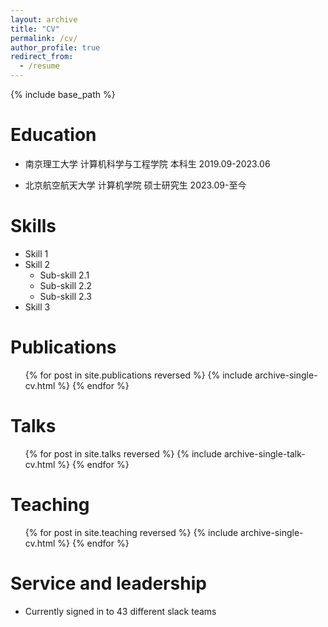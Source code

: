 ```yaml
---
layout: archive
title: "CV"
permalink: /cv/
author_profile: true
redirect_from:
  - /resume
---
```


{% include base_path %}

Education
======
* 南京理工大学 计算机科学与工程学院 本科生 2019.09-2023.06

* 北京航空航天大学 计算机学院 硕士研究生 2023.09-至今
  
Skills
======
* Skill 1
* Skill 2
  * Sub-skill 2.1
  * Sub-skill 2.2
  * Sub-skill 2.3
* Skill 3

Publications
======
  <ul>{% for post in site.publications reversed %}
    {% include archive-single-cv.html %}
  {% endfor %}</ul>
  
Talks
======
  <ul>{% for post in site.talks reversed %}
    {% include archive-single-talk-cv.html  %}
  {% endfor %}</ul>
  
Teaching
======
  <ul>{% for post in site.teaching reversed %}
    {% include archive-single-cv.html %}
  {% endfor %}</ul>
  
Service and leadership
======
* Currently signed in to 43 different slack teams
